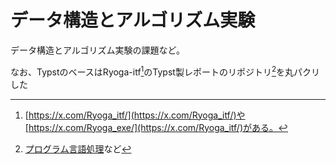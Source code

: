 # データ構造とアルゴリズム実験

データ構造とアルゴリズム実験の課題など。

なお、TypstのベースはRyoga-itf[^twitter]のTypst製レポートのリポジトリ[^repos]を丸パクリした

[^twitter]: [https://x.com/Ryoga_itf/](https://x.com/Ryoga_itf/)や[https://x.com/Ryoga_exe/](https://x.com/Ryoga_itf/)がある。

[^repos]: [プログラム言語処理](https://github.com/Ryoga-itf/pusho)など
